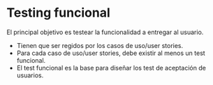 # Testing funcional

El principal objetivo es testear la funcionalidad a entregar al usuario.

- Tienen que ser regidos por los casos de uso/user stories.
- Para cada caso de uso/user stories, debe existir al menos un test funcional.
- El test funcional es la base para diseñar los test de aceptación de usuarios.
